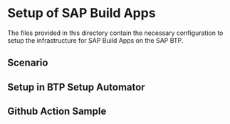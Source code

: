 # Setup of SAP Build Apps

The files provided in this directory contain the necessary configuration to setup the infrastructure for SAP Build Apps on the SAP BTP.

## Scenario

## Setup in BTP Setup Automator

## Github Action Sample